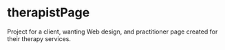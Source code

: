 # therapistPage
Project for a client, wanting Web design, and practitioner page created for their therapy services. 
